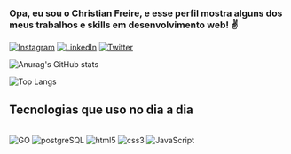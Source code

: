 ### Opa, eu sou o Christian Freire, e esse perfil mostra alguns dos meus trabalhos e skills em desenvolvimento web! ✌️

[![Instagram](https://img.shields.io/badge/Instagram-E4405F?style=for-the-badge&logo=instagram&logoColor=white)](https://www.instagram.com/chris.freire02/)
[![LinkedIn](https://img.shields.io/badge/LinkedIn-0077B5?style=for-the-badge&logo=linkedin&logoColor=white)](https://www.linkedin.com/in/christian-freire-63664a1bb/)
[![Twitter](https://img.shields.io/badge/Twitter-1DA1F2?style=for-the-badge&logo=twitter&logoColor=white)](https://twitter.com/chris_freire10)

![Anurag's GitHub stats](https://github-readme-stats.vercel.app/api?username=christian-freire&show_icons=true&theme=dracula)

![Top Langs](https://github-readme-stats.vercel.app/api/top-langs/?username=christian-freire&hide_progress=true)

## Tecnologias que uso no dia a dia
<div style="display: inline_block"></br>
    <img alt="GO" src="https://img.shields.io/badge/Go-00ADD8?style=for-the-badge&logo=go&logoColor=white">
    <img alt="postgreSQL" src="https://img.shields.io/badge/PostgreSQL-316192?style=for-the-badge&logo=postgresql&logoColor=white">
    <img alt="html5" src="https://img.shields.io/badge/HTML5-E34F26?style=for-the-badge&logo=html5&logoColor=white">
    <img alt="css3" src="https://img.shields.io/badge/CSS3-1572B6?style=for-the-badge&logo=css3&logoColor=white">
    <img alt="JavaScript" src="https://img.shields.io/badge/JavaScript-F7DF1E?style=for-the-badge&logo=javascript&logoColor=black">
</div></br>


